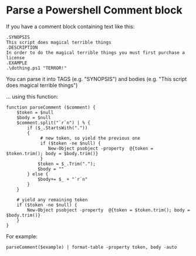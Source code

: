 ﻿# Parse a Powershell Comment block

If you have a comment block containing text like this:

	.SYNOPSIS
	This script does magical terrible things
	.DESCRIPTION
	In order to do the magical terrible things you must first purchase a license
	.EXAMPLE
	.\dothing.ps1 "TERROR!"

You can parse it into TAGS (e.g. "SYNOPSIS") and bodies (e.g. "This script does magical terrible things")

... using this function:

	function parseComment ($comment) {
		$token = $null
		$body = $null
		$comment.split("`r`n") | % {
			if ($_.StartsWith("."))
			{
				 # new token, so yield the previous one
				 if ($token -ne $null) {
					New-Object psobject -property  @{token = $token.trim(); body = $body.trim()}
				 }
				$token = $_.Trim(".");
				$body = ""
			} else {
				$body+= $_ + "`r`n"
			}
		}

		# yield any remaining token
		if ($token -ne $null) {
			New-Object psobject -property  @{token = $token.trim(); body = $body.trim()}
		}
	}

For example:

	parseComment($example) | format-table -property token, body -auto
